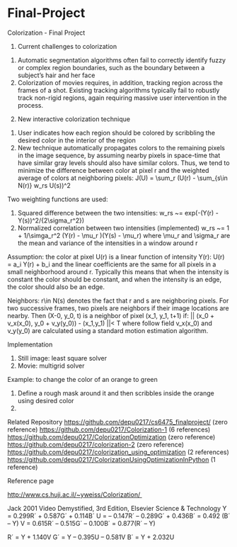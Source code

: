 # Final-Project


Colorization - Final Project

1. Current challenges to colorization
1) Automatic segmentation algorithms often fail to correctly identify fuzzy or complex region boundaries, such as the boundary between a subject’s hair and her face
2) Colorization of movies requires, in addition, tracking region across the frames of a shot. Existing tracking algorithms typically fail to robustly track non-rigid regions, again requiring massive user intervention in the process.

2. New interactive colorization technique
1) User indicates how each region should be colored by scribbling the desired color in the interior of the region
2) New technique automatically propagates colors to the remaining pixels in the image sequence, by assuming nearby pixels in space-time that have similar gray levels should also have similar colors. 
Thus, we tend to minimize the difference between color at pixel r and the weighted average of colors at neighboring pixels:
J(U) = \sum_r (U(r) - \sum_{s\in N(r)} w_rs U(s))^2

Two weighting functions are used:
1. Squared difference between the two intensities:
w_rs ~= exp(-(Y(r) - Y(s))^2/{2\sigma_r^2})
2. Normalized correlation between two intensities (implemented)
w_rs ~= 1 + 1/\simga_r^2 (Y(r) - \mu_r )(Y(s) - \mu_r)  where \mu_r and \sigma_r are the mean and variance of the intensities in a window around r

Assumption: the color at pixel U(r) is a linear function of intensity Y(r):
U(r) = a_i Y(r) + b_i
and the linear coefficients are the same for all pixels in a small neighborhood around r. Typically this means that when the intensity is constant the color should be constant, and when the intensity is an edge, the color should also be an edge.

Neighbors: r\in N(s) denotes the fact that r and s are neighboring pixels. For two successive frames, two pixels are neighbors if their image locations are nearby. Then  (X-0, y_0, t) is a neighbor of pixel (x_1, y_1, t+1) if:
|| (x_0 + v_x(x_0), y_0 + v_y(y_0)) - (x_1,y_1) ||< T
where follow field v_x(x_0) and v_y(y_0) are calculated using a standard motion estimation algorithm.


Implementation
1. Still image: least square solver
2. Movie: multigrid solver

Example: to change the color of an orange to green
1. Define a rough mask around it and then scribbles inside the orange using desired color
2. 








Related Repository
https://github.com/depu0217/cs6475_finalproject/  (zero reference)
https://github.com/depu0217/Colorization-1  (6 references)
https://github.com/depu0217/ColorizationOptimization (zero reference)
https://github.com/depu0217/colorization-2 (zero reference)
https://github.com/depu0217/colorization_using_optimization (2 references) 
https://github.com/depu0217/ColorizationUsingOptimizationInPython (1 reference)


Reference page

http://www.cs.huji.ac.il/~yweiss/Colorization/ 

Jack 2001 Video Demystified, 3rd Edition, Elsevier Science & Technology
Y = 0.299R´ + 0.587G´ + 0.114B´
U = – 0.147R´ – 0.289G´ + 0.436B´
    = 0.492 (B´ – Y)
V = 0.615R´ – 0.515G´ – 0.100B´
    = 0.877(R´ – Y)


R´ = Y + 1.140V
G´ = Y – 0.395U – 0.581V
B´ = Y + 2.032U





